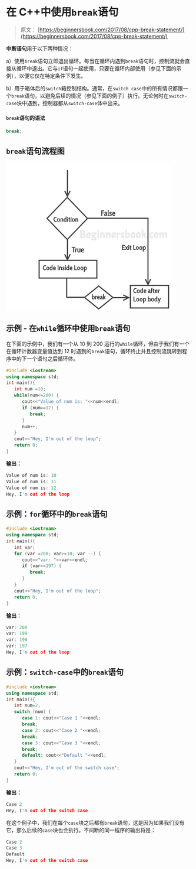 # 在 C++中使用`break`语句

> 原文： [https://beginnersbook.com/2017/08/cpp-break-statement/](https://beginnersbook.com/2017/08/cpp-break-statement/)

**中断语句**用于以下两种情况：

a）使用`break`语句立即退出循环。每当在循环内遇到`break`语句时，控制流就会直接从循环中退出。它与`if`语句一起使用，只要在循环内部使用（参见下面的示例），以便它仅在特定条件下发生。

b）用于箱体后的`switch`箱控制结构。通常，在`switch case`中的所有情况都跟一个`break`语句，以避免后续的情况（参见下面的例子）执行。无论何时在`switch-case`块中遇到，控制器都从`switch-case`体中出来。

#### `break`语句的语法

```cpp
break;
```

## `break`语句流程图

![C++ break statement](img/d3819b69c1a3d4e42ba2ebd7eb6c8dfc.jpg)

## 示例 - 在`while`循环中使用`break`语句

在下面的示例中，我们有一个从 10 到 200 运行的`while`循环，但由于我们有一个在循环计数器变量值达到 12 时遇到的`break`语句，循环终止并且控制流跳转到程序中的下一个语句之后循环体。

```cpp
#include <iostream>
using namespace std;
int main(){
   int num =10;
   while(num<=200) {
      cout<<"Value of num is: "<<num<<endl;
      if (num==12) {
         break;
      }
      num++;
   } 
   cout<<"Hey, I'm out of the loop";
   return 0;
}
```

**输出：**

```cpp
Value of num is: 10
Value of num is: 11
Value of num is: 12
Hey, I'm out of the loop
```

## 示例：`for`循环中的`break`语句

```cpp
#include <iostream>
using namespace std;
int main(){
   int var;
   for (var =200; var>=10; var --) {
      cout<<"var: "<<var<<endl;
      if (var==197) {
         break;
      }
   }
   cout<<"Hey, I'm out of the loop";
   return 0;
}
```

**输出：**

```cpp
var: 200
var: 199
var: 198
var: 197
Hey, I'm out of the loop
```

## 示例：`switch-case`中的`break`语句

```cpp
#include <iostream>
using namespace std;
int main(){
   int num=2;
   switch (num) {
      case 1: cout<<"Case 1 "<<endl;
      break;
      case 2: cout<<"Case 2 "<<endl;
      break;
      case 3: cout<<"Case 3 "<<endl;
      break;
      default: cout<<"Default "<<endl;
   }
   cout<<"Hey, I'm out of the switch case";
   return 0;
}
```

**输出：**

```cpp
Case 2 
Hey, I'm out of the switch case
```

在这个例子中，我们在每个`case`块之后都有`break`语句，这是因为如果我们没有它，那么后续的`case`块也会执行。不间断的同一程序的输出将是：

```cpp
Case 2
Case 3
Default
Hey, I'm out of the switch case
```